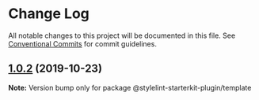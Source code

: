 # Change Log

All notable changes to this project will be documented in this file.
See [Conventional Commits](https://conventionalcommits.org) for commit guidelines.

## [1.0.2](https://github.com/tyankatsu0105/stylelint-starterkit-plugin/compare/v1.0.1...v1.0.2) (2019-10-23)

**Note:** Version bump only for package @stylelint-starterkit-plugin/template
